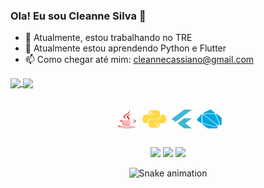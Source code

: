 ### Ola! Eu sou Cleanne Silva 👋



- 🔭 Atualmente, estou trabalhando no TRE
- 🌱 Atualmente estou aprendendo Python e Flutter 
- 📫 Como chegar até mim: cleannecassiano@gmail.com

<div>
  <a href="https://github.com/silvacleanne">
  <img height="180em" align="center" src="https://github-readme-stats.vercel.app/api?username=silvacleanne&show_icons=true&theme=great-gatsby&include_all_commits=true&count_private=true"/>
  <img height="180em" align="center" src="https://github-readme-stats.vercel.app/api/top-langs/?username=silvacleanne&layout=compact&langs_count=7&theme=great-gatsby"/>
      
  </a>
</div>
 
  <br>
  <div  align="center"> 
    <div style="display: inline_block"><br>
  <img align="center" alt="Cleanne-Js" height="30" width="40" src="https://raw.githubusercontent.com/devicons/devicon/master/icons/java/java-plain.svg">
  <img align="center" alt="Cleanne-Js" height="30" width="40" src="https://raw.githubusercontent.com/devicons/devicon/master/icons/python/python-plain.svg">
  <img align="center" alt="Cleanne-Js" height="30" width="40" src="https://raw.githubusercontent.com/devicons/devicon/master/icons/flutter/flutter-plain.svg">
  <img align="center" alt="Cleanne-Js" height="30" width="40" src="https://raw.githubusercontent.com/devicons/devicon/master/icons/dart/dart-plain.svg">
</div>
  
  ##
  
  <div> 
  
  <a href="https://instagram.com/silvacleanne" target="_blank"><img src="https://img.shields.io/badge/-Instagram-%23E4405F?style=for-the-badge&logo=instagram&logoColor=white" target="_blank"></a>
  <a href = "mailto:cleannecassianoi@gmail.com"><img src="https://img.shields.io/badge/-Gmail-%23333?style=for-the-badge&logo=gmail&logoColor=white" target="_blank"></a>
<a href="https://www.linkedin.com/in/linkedin.com/in/cleanne-silva-74a3121b3" target="_blank"><img src="https://img.shields.io/badge/-LinkedIn-%230077B5?style=for-the-badge&logo=linkedin&logoColor=white" target="_blank"></a>
     
</div>
</div><div align="center">
  
  ![Snake animation](https://github.com/silvacleanne/silvacleanne/blob/output/github-contribution-grid-snake.svg)
  
</div>
